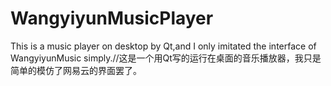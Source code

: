 # WangyiyunMusicPlayer
This is a music player on desktop by Qt,and I only imitated the interface of WangyiyunMusic simply.//这是一个用Qt写的运行在桌面的音乐播放器，我只是简单的模仿了网易云的界面罢了。
